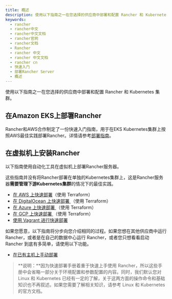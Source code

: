 ```yaml
---
title: 概述
description: 使用以下指南之一在您选择的供应商中部署和配置 Rancher 和 Kubernetes 集群。在 AWS 上快速部署、在 DigitalOcean 上快速部署、在 Azure 上快速部署、在 GCP 上快速部署、使用 Vagrant 进行快速部署、在已有主机上手动部署。
keywords:
  - rancher
  - rancher中文
  - rancher中文文档
  - rancher官网
  - rancher文档
  - Rancher
  - rancher 中文
  - rancher 中文文档
  - rancher cn
  - 快速入门
  - 部署Rancher Server
  - 概述
---
```


使用以下指南之一在您选择的供应商中部署和配置 Rancher 和 Kubernetes 集群。

## 在Amazon EKS上部署Rancher

Rancher和AWS合作制定了一份快速入门指南，用于在EKS Kubernetes集群上按照AWS最佳实践部署Rancher。详情请参考[部署指南](https://aws-quickstart.github.io/quickstart-eks-rancher/)。

## 在虚拟机上安装Rancher

以下指南使用自动化工具在虚拟机上部署Rancher服务器。

这些指南并没有将Rancher部署在单独的Kubernetes集群上，这是Rancher服务器**需要管理下游Kubernetes集群**的情况下的最佳实践。

- [在 AWS 上快速部署](/docs/rancher2/quick-start-guide/deployment/amazon-aws-qs/_index)（使用 Terraform）
- [在 DigitalOcean 上快速部署 ](/docs/rancher2/quick-start-guide/deployment/digital-ocean-qs/_index)（使用 Terraform）
- [在 Azure 上快速部署 ](/docs/rancher2/quick-start-guide/deployment/microsoft-azure-qs/_index)（使用 Terraform）
- [在 GCP 上快速部署 ](/docs/rancher2/quick-start-guide/deployment/google-gcp-qs/_index)（使用 Terraform）
- [使用 Vagrant 进行快速部署](/docs/rancher2/quick-start-guide/deployment/quickstart-vagrant/_index)

如果您愿意，以下指南将分步向您介绍相同的过程。如果您想在其他供应商中运行 Rancher，或者是在自己的数据中心运行 Rancher，或者您只想看看启动 Rancher 到底有多简单，请使用以下功能。

- [在已有主机上手动部署](/docs/rancher2/quick-start-guide/deployment/quickstart-manual-setup/_index)

> **说明：**因为快速部署手册着重于快速上手使用 Rancher，所以这些手册中会省略一部分关于环境配置和参数配置的内容。同时，我们默认您对 Linux 和 Kubernetes 已经有一定的了解，关于这两方面的操作命令和基础知识也不再叙述。如果您需要了解相关知识，请参考 Linux 和 Kubernetes 的官方文档。
